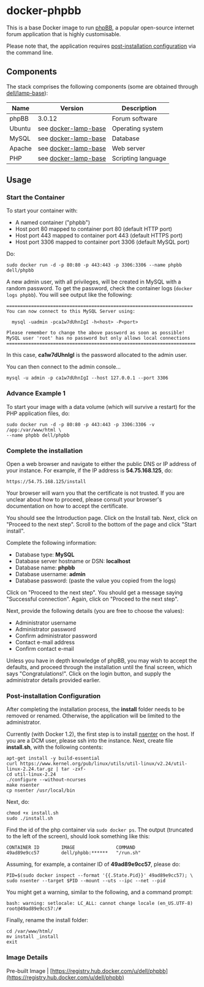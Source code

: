# docker-phpbb
This is a base Docker image to run [phpBB](https://www.phpbb.com/), a popular open-source internet forum application that is highly customisable.

Please note that, the application requires [post-installation configuration](#post-installation-configuration) via the command line.

## Components
The stack comprises the following components (some are obtained through [dell/lamp-base](https://github.com/dell-cloud-marketplace/docker-lamp-base)):

Name       | Version                 | Description
-----------|-------------------------|------------------------------
phpBB      | 3.0.12                  | Forum software
Ubuntu     | see [docker-lamp-base](https://github.com/dell-cloud-marketplace/docker-lamp-base)                  | Operating system
MySQL      | see [docker-lamp-base](https://github.com/dell-cloud-marketplace/docker-lamp-base) | Database
Apache     | see [docker-lamp-base](https://github.com/dell-cloud-marketplace/docker-lamp-base) | Web server
PHP        | see [docker-lamp-base](https://github.com/dell-cloud-marketplace/docker-lamp-base) | Scripting language


## Usage

### Start the Container
To start your container with:

* A named container ("phpbb")
* Host port 80 mapped to container port 80 (default HTTP port)
* Host port 443 mapped to container port 443 (default HTTPS port)
* Host port 3306 mapped to container port 3306 (default MySQL port)

Do:

    sudo docker run -d -p 80:80 -p 443:443 -p 3306:3306 --name phpbb dell/phpbb

A new admin user, with all privileges, will be created in MySQL with a random password. To get the password, check the container logs (```docker logs phpbb```). You will see output like the following:

    ====================================================================
    You can now connect to this MySQL Server using:

      mysql -uadmin -pca1w7dUhnIgI -h<host> -P<port>

    Please remember to change the above password as soon as possible!
    MySQL user 'root' has no password but only allows local connections
    =====================================================================

In this case, **ca1w7dUhnIgI** is the password allocated to the admin user.

You can then connect to the admin console...

    mysql -u admin -p ca1w7dUhnIgI --host 127.0.0.1 --port 3306


### Advance Example 1
To start your image with a data volume (which will survive a restart) for the PHP application files, do:

    sudo docker run -d -p 80:80 -p 443:443 -p 3306:3306 -v /app:/var/www/html \
    --name phpbb dell/phpbb
    
### Complete the installation

Open a web browser and navigate to either the public DNS or IP address of your instance. For example, if the IP address is **54.75.168.125**, do:

    https://54.75.168.125/install

Your browser will warn you that the certificate is not trusted. If you are unclear about how to proceed, please consult your browser's documentation on how to accept the certificate.

You should see the Introduction page. Click on the Install tab. Next, click on "Proceed to the next step". Scroll to the bottom of the page and click "Start install".

Complete the following information:

* Database type: **MySQL**
* Database server hostname or DSN: **localhost**
* Database name: **phpbb**
* Database username: **admin**
* Database password: (paste the value you copied from the logs)

Click on "Proceed to the next step". You should get a message saying "Successful connection". Again, click on "Proceed to the next step".

Next, provide the following details (you are free to choose the values):

* Administrator username
* Administrator password
* Confirm administrator password
* Contact e-mail address
* Confirm contact e-mail

Unless you have in depth knowledge of phpBB, you may wish to accept the defaults, and proceed through the installation until the final screen, which says "Congratulations!". Click on the login button, and supply the administrator details provided earlier.

<a name="post-installation-configuration"></a>
### Post-installation Configuration
After completing the installation process, the **install** folder needs to be removed or renamed. Otherwise, the application will be limited to the administrator.

Currently (with Docker 1.2), the first step is to install [nsenter](https://github.com/jpetazzo/nsenter) on the host. If you are a DCM user, please ssh into the instance. Next, create file **install.sh**, with the following contents:


```no-highlight
apt-get install -y build-essential
curl https://www.kernel.org/pub/linux/utils/util-linux/v2.24/util-linux-2.24.tar.gz | tar -zxf-
cd util-linux-2.24
./configure --without-ncurses
make nsenter
cp nsenter /usr/local/bin
```

Next, do:

```no-highlight
chmod +x install.sh
sudo ./install.sh
```

Find the id of the php container via ```sudo docker ps```. The output (truncated to the left of the screen), should look something like this:

```no-highlight
CONTAINER ID        IMAGE               COMMAND 
49ad89e9cc57        dell/phpbb:******   "/run.sh"      
```

Assuming, for example, a container ID of **49ad89e9cc57**, please do:

```no-highlight
PID=$(sudo docker inspect --format '{{.State.Pid}}' 49ad89e9cc57); \
sudo nsenter --target $PID --mount --uts --ipc --net --pid
```

You might get a warning, similar to the following, and a command prompt:

```no-highlight
bash: warning: setlocale: LC_ALL: cannot change locale (en_US.UTF-8)
root@49ad89e9cc57:/# 
```

Finally, rename the install folder:

```no-highlight
cd /var/www/html/
mv install _install
exit
```

### Image Details

Pre-built Image   | [https://registry.hub.docker.com/u/dell/phpbb](https://registry.hub.docker.com/u/dell/phpbb) 
